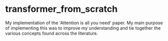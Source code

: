 # transformer_from_scratch
My implementation of the 'Attention is all you need' paper. My main purpose of implementing this was
to improve my understanding and tie together the various concepts found across the literature.
